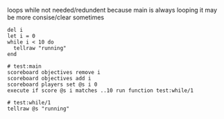 loops
while not needed/redundent because main is always looping it may be more consise/clear sometimes
```
del i
let i = 0
while i < 10 do
  tellraw "running"
end
```

```
# test:main
scoreboard objectives remove i
scoreboard objectives add i
scoreboard players set @s i 0
execute if score @s i matches ..10 run function test:while/1

# test:while/1
tellraw @s "running"
```
